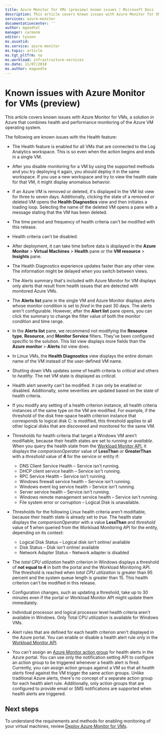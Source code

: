 ```yaml
---
title: Azure Monitor for VMs (preview) known issues | Microsoft Docs
description: This article covers known issues with Azure Monitor for VMs, a solution in Azure that combines health and performance monitoring of the Azure VM operating system. Azure Monitor for VMs also automatically discovers application components and dependencies with other resources and maps the communication between them.
services: azure-monitor
documentationcenter: ''
author: mgoedtel
manager: carmonm
editor: tysonn
ms.assetid: 
ms.service: azure-monitor
ms.topic: article
ms.tgt_pltfrm: na
ms.workload: infrastructure-services
ms.date: 11/07/2018
ms.author: magoedte
---
```


# Known issues with Azure Monitor for VMs (preview)

This article covers known issues with Azure Monitor for VMs, a solution in Azure that combines health and performance monitoring of the Azure VM operating system. 

The following are known issues with the Health feature:

- The Health feature is enabled for all VMs that are connected to the Log Analytics workspace. This is so even when the action begins and ends in a single VM.
- After you disable monitoring for a VM by using the supported methods and you try deploying it again, you should deploy it in the same workspace. If you use a new workspace and try to view the health state for that VM, it might display anomalous behavior.
- If an Azure VM is removed or deleted, it's displayed in the VM list view for three to seven days. Additionally, clicking the state of a removed or deleted VM opens the **Health Diagnostics** view and then initiates a loading loop. Selecting the name of the deleted VM opens a pane with a message stating that the VM has been deleted.
- The time period and frequency of health criteria can't be modified with this release. 
- Health criteria can't be disabled. 
- After deployment, it can take time before data is displayed in the **Azure Monitor** > **Virtual Machines** > **Health** pane or the **VM resource** > **Insights** pane.
- The Health Diagnostics experience updates faster than any other view. The information might be delayed when you switch between views. 
- The Alerts summary that's included with Azure Monitor for VM displays only alerts that result from health issues that are detected with monitored Azure VMs.
- The **Alerts list** pane in the single VM and Azure Monitor displays alerts whose monitor condition is set to *fired* in the past 30 days. The alerts aren't configurable. However, after the **Alert list** pane opens, you can click the summary to change the filter value of both the monitor condition and time range.
- In the **Alerts list** pane, we recommend not modifying the **Resource type**, **Resource**, and **Monitor Service** filters. They've been configured specific to the solution. This list view displays more fields than the **Azure monitor** > **Alerts** list view does.   
- In Linux VMs, the **Health Diagnostics** view displays the entire domain name of the VM instead of the user-defined VM name.
- Shutting down VMs updates some of health criteria to *critical* and others to *healthy*. The net VM state is displayed as *critical*.
- Health alert severity can't be modified. It can only be enabled or disabled. Additionally, some severities are updated based on the state of health criteria.
- If you modify any setting of a health criterion instance, all health criteria instances of the same type on the VM are modified. For example, if the threshold of the disk free-space health criterion instance that corresponds to logical disk C: is modified, this threshold applies to all other logical disks that are discovered and monitored for the same VM.  
- Thresholds for health criteria that target a Windows VM aren’t modifiable, because their health states are set to *running* or *available*. When you query the health state from the [Workload Monitor API](https://github.com/Azure/azure-rest-api-specs/tree/master/specification/workloadmonitor/resource-manager), it displays the *comparisonOperator* value of **LessThan** or **GreaterThan** with a *threshold* value of **4** for the service or entity if:
   - DNS Client Service Health – Service isn't running. 
   - DHCP client service health – Service isn't running. 
   - RPC Service Health – Service isn't running. 
   - Windows firewall service health – Service isn't running.
   - Windows event log service health – Service isn't running. 
   - Server service health – Service isn't running. 
   - Windows remote management service health – Service isn't running. 
   - File system error or corruption – Logical Disk is unavailable.

- Thresholds for the following Linux health criteria aren’t modifiable, because their health state is already set to *true*. The health state displays the *comparisonOperator* with a value **LessThan** and *threshold* value of **1** when queried from the Workload Monitoring API for the entity, depending on its context:
   - Logical Disk Status – Logical disk isn't online/ available
   - Disk Status – Disk isn't online/ available
   - Network Adapter Status -  Network adapter is disabled  

- The *total CPU utilization* health criterion in Windows displays a threshold of **not equal to 4** in both the portal and the Workload Monitoring API. The threshold is reached when *total CPU utilization* is greater than 95 percent and the system queue length is greater than 15. This health criterion can't be modified in this release. 
- Configuration changes, such as updating a threshold, take up to 30 minutes even if the portal or Workload Monitor API might update them immediately. 
- Individual processor and logical processor level health criteria aren't available in Windows. Only Total CPU utilization is available for Windows VMs. 
- Alert rules that are defined for each health criterion aren't displayed in the Azure portal. You can enable or disable a health alert rule only in the [Workload Monitor API](https://github.com/Azure/azure-rest-api-specs/tree/master/specification/workloadmonitor/resource-manager). 
- You can't assign an [Azure Monitor action group](../../monitoring-and-diagnostics/monitoring-action-groups.md) for health alerts in the Azure portal. You can use only the notification setting API to configure an action group to be triggered whenever a health alert is fired. Currently, you can assign action groups against a VM so that all *health alerts* fired against the VM trigger the same action groups. Unlike traditional Azure alerts, there's no concept of a separate action group for each health alert rule. Additionally, only action groups that are configured to provide email or SMS notifications are supported when health alerts are triggered. 

## Next steps
To understand the requirements and methods for enabling monitoring of your virtual machines, review [Deploy Azure Monitor for VMs](vminsights-onboard.md).
